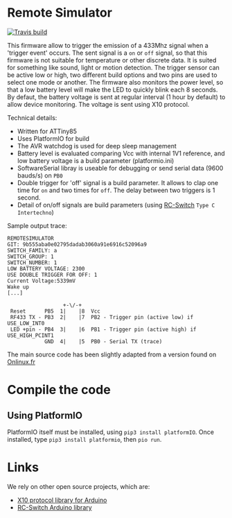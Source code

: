 # Remote Simulator

[![Travis build](https://travis-ci.org/arcadien/remoteSimulator.svg?branch=master)](https://travis-ci.org/arcadien/remoteSimulator)

This firmware allow to trigger the emission of a 433Mhz signal when a 'trigger event' occurs. 
The sent signal is a `on` or `off` signal, so that this firmware is not suitable for temperature or other discrete data. 
It is suited for something like sound, light or motion detection.
The trigger sensor can be active low or high, two different build options and two pins are used to select one mode or another.
The firmware also monitors the power level, so that a low battery level will make the LED to quickly blink each 8 seconds.
By defaut, the battery voltage is sent at regular interval (1 hour by default) to allow device monitoring. The voltage is sent using X10 protocol.

Technical details:
- Written for ATTiny85
- Uses PlatformIO for build
- The AVR watchdog is used for deep sleep management
- Battery level is evaluated comparing Vcc with internal 1V1 reference, and low battery voltage is a build parameter (platformio.ini)
- SoftwareSerial libray is useable for debugging or send serial data (9600 bauds/s) on `PB0`
- Double trigger for 'off' signal is a build parameter. It allows to clap one time for `on` and two times for `off`. The delay between two triggers is 1 second.
- Detail of on/off signals are build parameters (using [RC-Switch](https://github.com/sui77/rc-switch) `Type C Intertechno`)

Sample output trace:
```
REMOTESIMULATOR
GIT: 9b555aba0e02795dadab3060a91e6916c52096a9
SWITCH_FAMILY: a
SWITCH_GROUP: 1
SWITCH_NUMBER: 1
LOW BATTERY VOLTAGE: 2300
USE DOUBLE TRIGGER FOR OFF: 1
Current Voltage:5339mV
Wake up
[...]
```

```
                  +-\/-+
 Reset      PB5  1|    |8  Vcc
 RF433 TX - PB3  2|    |7  PB2 - Trigger pin (active low) if USE_LOW_INT0
 LED +pin - PB4  3|    |6  PB1 - Trigger pin (active high) if USE_HIGH_PCINT1
            GND  4|    |5  PB0 - Serial TX (trace)
 ``` 


The main source code has been slightly adapted from a version found on [Onlinux.fr](http://blog.onlinux.fr/detecteur-de-choc-tx-433mhz-pilotes-avec-attiny85/)

# Compile the code

## Using PlatformIO

PlatformIO itself must be installed, using `pip3 install platformIO`.
Once installed, type `pip3 install platformio`, then `pio run`.

# Links
We rely on other open source projects, which are:
* [X10 protocol library for Arduino](https://github.com/pyrou/X10RF-Arduino)
* [RC-Switch Arduino library](https://github.com/sui77/rc-switch)
